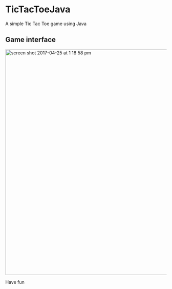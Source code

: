 # TicTacToeJava
A simple Tic Tac Toe game using Java

## Game interface
<img width="704" alt="screen shot 2017-04-25 at 1 18 58 pm" src="https://cloud.githubusercontent.com/assets/15567340/25373214/8cf02bf8-29ba-11e7-8e59-eb6cbb17a02e.png">

Have fun
